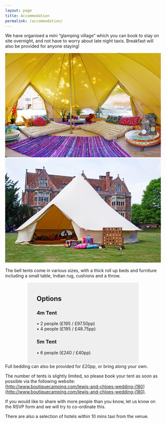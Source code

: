 ```yaml
---
layout: page
title: Accommodation
permalink: /accommodation/
---
```


We have organised a mini “glamping village” which you can book to stay on site overnight, and not have to worry about late night taxis. Breakfast will also be provided for anyone staying!

<img src="/images/tent1.jpg"/>
<img src="/images/tent2.jpg"/>

The bell tents come in various sizes, with a thick roll up beds and furniture including a small table, Indian rug, cushions and a throw.

<center><div style="width: 320px; text-align:left; background-color:#EFEFEF; padding:10px; padding-left: 30px;">
<h2>Options</h2>
<h3>4m Tent</h3>
• 2 people (£195 / £97.50pp)<br>
• 4 people (£195 / £48.75pp)<br>
<h3>5m Tent</h3>
• 6 people (£240 / £40pp)<br><br>
</div>
</center>
Full bedding can also be provided for £20pp, or bring along your own.

The number of tents is slightly limited, so please book your tent as soon as possible via the following website: [http://www.boutiquecamping.com/lewis-and-chloes-wedding-i180](http://www.boutiquecamping.com/lewis-and-chloes-wedding-i180).

If you would like to share with more people than you know, let us know on the RSVP form and we will try to co-ordinate this.

There are also a selection of hotels within 10 mins taxi from the venue.

<br>
<br>
<br>
<br>
<br>
<br>
